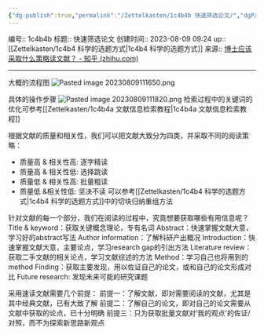 ```yaml
---
{"dg-publish":true,"permalink":"/Zettelkasten/1c4b4b 快速筛选论文/","dgPassFrontmatter":true}
---
```


编号:: 1c4b4b
标题:: 快速筛选论文
创建时间:: 2023-08-09 09:24
up:: [[Zettelkasten/1c4b4 科学的选题方式\|1c4b4 科学的选题方式]]
来源:: [博士应该采取什么策略读文献？ - 知乎 (zhihu.com)](https://www.zhihu.com/question/37781628/answer/2340571095)

---
大概的流程图
![Pasted image 20230809111650.png](/img/user/attachment/Pasted%20image%2020230809111650.png)

具体的操作步骤
![Pasted image 20230809111820.png](/img/user/attachment/Pasted%20image%2020230809111820.png)
检索过程中的关键词的优化可参考[[Zettelkasten/1c4b4a 文献信息检索教程\|1c4b4a 文献信息检索教程]]

根据文献的质量和相关性，我们可以把文献大致分为四类，并采取不同的阅读策略：
- 质量高 & 相关性高: 逐字精读
- 质量高 & 相关性低: 选择跳读
- 质量低 & 相关性高: 批量粗读
- 质量低 &相关性低: 坚决不读
可以参考[[Zettelkasten/1c4b4 科学的选题方式\|1c4b4 科学的选题方式]]中的切块归纳重组方法

针对文献的每一个部分，我们在阅读的过程中，究竟想要获取哪些有用信息呢？
Title & keyword：获取关键概念理论，专有名词
Abstract：快速掌握文献大意，学习好的abstract写法
Author information：了解科研产出概况
Introduction：快速掌握文献大意，主要论点，学习research gap的引出方法
Literature review：获取二手文献的相关论点，学习文献综述的方法
Method：学习自己也将用到的method
Finding：获取主要发现，用以佐证自己的论文，或和自己的论文形成对比
Future research: 发现未来可能的研究课题

采用速读文献需要几个前提：
前提一：了解文献，即对需要阅读的文献，尤其是其中经典文献，已有大致了解
前提二：了解自己的论文，即对自己的论文需要从文献中获取的论点，已十分明确
前提三：只为获取批量文献对‘我的观点'的佐证/对照，而不为探索新思路新观点
